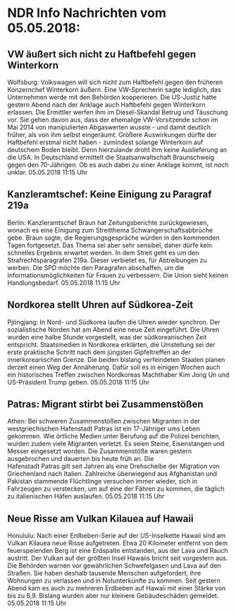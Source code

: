 # NDR Info Nachrichten vom 05.05.2018:


## VW äußert sich nicht zu Haftbefehl gegen Winterkorn
Wolfsburg: Volkswagen will sich nicht zum Haftbefehl gegen den früheren Konzernchef Winterkorn äußern. Eine VW-Sprecherin sagte lediglich, das Unternehmen werde mit den Behörden kooperieren. Die US-Justiz hatte gestern Abend nach der Anklage auch Haftbefehl gegen Winterkorn erlassen. Die Ermittler werfen ihm im Diesel-Skandal Betrug und Täuschung vor. Sie gehen davon aus, dass der ehemalige VW-Vorsitzende schon im Mai 2014 von manipulierten Abgaswerten wusste - und damit deutlich früher, als von ihm selbst eingeräumt. Größere Auswirkungen dürfte der Haftbefehl erstmal nicht haben - zumindest solange Winterkorn auf deutschem Boden bleibt. Denn hierzulande droht ihm keine Auslieferung an die USA. In Deutschland ermittelt die Staatsanwaltschaft Braunschweig gegen den 70-Jährigen. Ob es auch dabei zu einer Anklage kommt, ist noch unklar. 05.05.2018 11:15 Uhr 

## Kanzleramtschef: Keine Einigung zu Paragraf 219a
Berlin:	Kanzleramtschef Braun hat Zeitungsberichte zurückgewiesen, wonach es eine Einigung zum Streitthema Schwangerschaftsabbrüche gebe. Braun sagte, die Regierungsgespräche würden in den kommenden Tagen fortgesetzt. Das Thema sei aber sehr sensibel, daher dürfe kein schnelles Ergebnis erwartet werden. In dem Streit geht es um den Strafrechtsparagrafen 219a. Dieser verbietet es, für Abtreibungen zu werben. Die SPD möchte den Paragrafen abschaffen, um die Informationsmöglichkeiten für Frauen zu verbessern. Die Union sieht keinen Handlungsbedarf. 05.05.2018 11:15 Uhr 

## Nordkorea stellt Uhren auf Südkorea-Zeit
Pjöngjang: In Nord- und Südkorea laufen die Uhren wieder synchron. Der sozialistische Norden hat am Abend eine neue Zeit eingeführt. Die Uhren wurden eine halbe Stunde vorgestellt, was der südkoreanischen Zeit entspricht. Staatsmedien in Nordkorea erklärten, die Umstellung sei der erste praktische Schritt nach dem jüngsten Gipfeltreffen an der innerkoreanischen Grenze. Die beiden bislang verfeindeten Staaten planen derzeit einen Weg der Annäherung. Dafür soll es in einigen Wochen auch ein historisches Treffen zwischen Nordkoreas Machthaber Kim Jong Un und US-Präsident Trump geben. 05.05.2018 11:15 Uhr 

## Patras: Migrant stirbt bei  Zusammenstößen
Athen: Bei schweren Zusammenstößen zwischen Migranten in der westgriechischen Hafenstadt Patras ist ein 17-Jähriger ums Leben gekommen. Wie örtliche Medien unter Berufung auf die Polizei berichten, wurden zudem viele Migranten verletzt. Es seien Steine, Eisenstangen und Messer eingesetzt worden. Die Zusammenstöße waren gestern ausgebrochen und dauerten bis heute früh an. Die Hafenstadt Patras gilt seit Jahren als eine Drehscheibe der Migration von Griechenland nach Italien. Zahlreiche überwiegend aus Afghanistan und Pakistan stammende Flüchtlinge versuchen immer wieder, sich in Fahrzeugen zu verstecken, um auf eine der Fähren zu kommen, die täglich zu italienischen Häfen auslaufen. 05.05.2018 11:15 Uhr 

## Neue Risse am Vulkan Kilauea auf Hawaii
Honululu:	Nach einer Erdbeben-Serie auf der US-Inselkette Hawaii sind am Vulkan Kilauea neue Risse aufgetreten. Etwa 20 Kilometer entfernt von dem feuerspeienden Berg ist eine Erdspalte entstanden, aus der Lava und Rauch austritt. Der Vulkan auf der größten Insel Hawaiis bricht seit vorgestern aus. Die Behörden warnen vor gewährlichen Schwefelgasen und Lava auf den Straßen. Sie haben deshalb tausende Menschen aufgefordert, ihre Wohnungen zu verlassen und in Notunterkünfte zu kommen. Seit gestern Abend kam es auch zu mehreren Erdbeben auf Hawaii mit einer Stärke von bis zu 6,9. Bislang wurden aber nur kleinere Gebäudeschäden gemeldet. 05.05.2018 11:15 Uhr 
